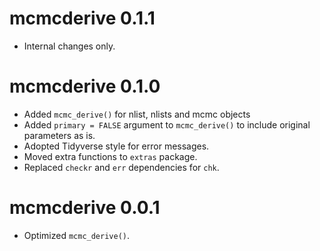 # mcmcderive 0.1.1

- Internal changes only.

# mcmcderive 0.1.0

- Added `mcmc_derive()` for nlist, nlists and mcmc objects
- Added `primary = FALSE` argument to `mcmc_derive()` to include original parameters as is.
- Adopted Tidyverse style for error messages.
- Moved extra functions to `extras` package.
- Replaced `checkr` and `err` dependencies for `chk`.

# mcmcderive 0.0.1

- Optimized `mcmc_derive()`.
